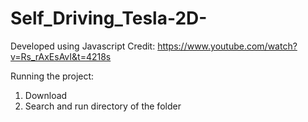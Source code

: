 # Self_Driving_Tesla-2D-

Developed using Javascript 
Credit: https://www.youtube.com/watch?v=Rs_rAxEsAvI&t=4218s

Running the project:
1. Download
2. Search and run directory of the folder

